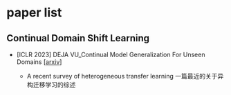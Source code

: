 # paper list
## Continual Domain Shift Learning
- [ICLR 2023] DEJA VU_Continual Model Generalization For Unseen Domains [[arxiv](https://arxiv.org/abs/2301.10418)]

  - A recent survey of heterogeneous transfer learning 一篇最近的关于异构迁移学习的综述
